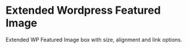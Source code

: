 # Extended Wordpress Featured Image

Extended WP Featured Image box with size, alignment and link options.